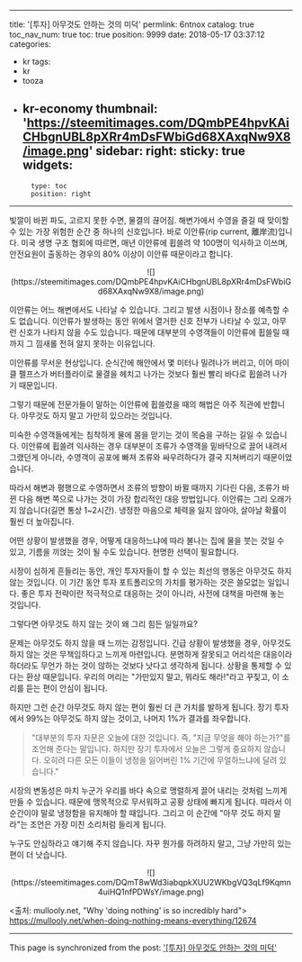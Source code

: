 
---
title: '[투자]  아무것도 안하는 것의 미덕'
permlink: 6ntnox
catalog: true
toc_nav_num: true
toc: true
position: 9999
date: 2018-05-17 03:37:12
categories:
- kr
tags:
- kr
- tooza
- kr-economy
thumbnail: 'https://steemitimages.com/DQmbPE4hpvKAiCHbgnUBL8pXRr4mDsFWbiGd68XAxqNw9X8/image.png'
sidebar:
    right:
        sticky: true
widgets:
    -
        type: toc
        position: right
---


빛깔이 바뀐 파도, 고르지 못한 수면, 물결의 끊어짐.  해변가에서 수영을 즐길 때 맞이할 수 있는 가장 위험한 순간 중 하나의 신호입니다. 바로 이안류(rip current, 離岸流)입니다. 미국 생명 구조 협회에 따르면, 매년 이안류에 휩쓸려 약 100명이 익사하고 이쓰며, 안전요원이 출동하는 경우의 80% 이상이 이안류 때문이라고 합니다.

<center>
![](https://steemitimages.com/DQmbPE4hpvKAiCHbgnUBL8pXRr4mDsFWbiGd68XAxqNw9X8/image.png)
</center>

이안류는 어느 해변에서도 나타날 수 있습니다.  그리고 발생 시점이나 장소를 예측할 수도 없습니다.  이안류가 발생하는 동안 위에서 열거한 신호 전부가 나타날 수 있고, 아무런 신호가 나타지 않을 수도 있습니다.  때문에 대부분의 수영객들이 이안류에 휩쓸릴 때까지 그 낌새롤 전혀 알지 못하는 이유입니다.

이안류를 무서운 현상입니다. 순식간에 해안에서 몇 미터나 밀려나가 버리고, 이어 마이클 펠프스가 버터플라이로 물결을 헤치고 나가는 것보다 훨씬 빨리 바다로 휩쓸려 나가기 때문입니다. 

그렇기 때문에 전문가들이 말하는 이안류에 휩쓸렸을 때의 해법은 아주 직관에 반합니다.  아무것도 하지 말고 가만히 있으라는 것입니다.

미숙한 수영객들에게는 침착하게 물에 몸을 맏기는 것이 목숨을 구하는 길일 수 있습니다. 이안류에 휩쓸려 익사하는 경우 대부분이 조류가 수영객을 밑바닥으로 끌어 내려서 그랬던게 아니라, 수영객이 공포에 빠져 조류와 싸우려하다가 결국 지쳐버리기 때문이었습니다. 

따라서 해변과 평행으로 수영하면서 조류의 방향이 바뀔 때까지 기다린 다음, 조류가 바뀐 다음 해변 쪽으로 나가는 것이 가장 합리적인 대응 방법입니다.  이안류는 그리 오래가지 않습니다(길면 통상 1~2시간). 냉정한 마음으로 체력을 잃지 않아야, 살아날 확률이 훨씬 더 높아집니다.

어떤 상황이 발생했을 경우, 어떻게 대응하느냐에 따라 불나는 집에 물을 붓는 것일 수 있고, 기름을 끼얹는 것이 될 수도 있습니다.  현명한 선택이 필요합니다.

시장이 심하게 흔들리는 동안, 개인 투자자들이 할 수 있는 최선의 행동은 아무것도 하지 않는 것입니다.  이 기간 동안 투자 포트폴리오의 가치를 평가하는 것은 쓸모없는 일입니다. 좋은 투자 전략이란 적극적으로 대응하는 것이 아니라, 사전에 대책을 마련해 놓는 것입니다. 

그렇다면 아무것도 하지 않는 것이 왜 그리 힘든 일일까요?

문제는 아무것도 하지 않을 때 느끼는 감정입니다.  긴급 상황이 발생했을 경우, 아무것도 하지 않는 것은 무책임하다고 느끼게 마련입니다. 분명하게 잘못되고 어리석은 대응이라 하더라도 무언가 하는 것이 않하는 것보다 낫다고 생각하게 됩니다.  상황을 통제할 수 있다는 환상 때문입니다. 우리의 머리는 "가만있지 말고, 뭐라도 해라!"라고 꾸짖고, 이 소리를 듣는 편이 안심이 됩니다.

하지만 그런 순간 아무것도 하지 않는 편이 훨씬 더 큰 가치를 발하게 됩니다. 장기 투자에서 99%는 아무것도 하지 않는 것이고, 나머지 1%가 결과를 좌우합니다. 

>"대부분의 투자 자문은 오늘에 대한 것입니다.  즉, "지금 무엇을 해야 하는가?"를 조언해 준다는 말입니다. 하지만 장기 투자에서 오늘은 그렇게 중요하지 않습니다. 오히려 다른 모든 이들이  냉정을 잃어버린 1% 기간에 무얼하느냐에 달려 있습니다."

시장의 변동성은 마치 누군가 우리를 바다 속으로 맹렬하게 끌어 내리는 것처럼 느끼게 만들 수 있습니다. 때문에 맹목적으로 무서워하고 공황 상태에 빠지게 됩니다. 따라서 이 순간이야 말로 냉정함을 유지해야 할 때입니다.  그리고 이 순간에 "아무 것도 하지 말라"는 조언은 가장 미친 소리처럼 들리게 됩니다.

누구도 안심하라고 얘기해 주지 않습니다. 자꾸 뭔가를 하려하지 말고, 그냥 가만히 있는 편이 더 낫습니다.

<center>
![](https://steemitimages.com/DQmT8wWd3iabqpkXUU2WKbgVQ3qLf9Kqmn4uiHQ1nfPDWsY/image.png)
</center>

<출처: mullooly.net, "Why 'doing nothing' is so incredibly hard">
https://mullooly.net/when-doing-nothing-means-everything/12674

- - -

This page is synchronized from the post: ['[투자]  아무것도 안하는 것의 미덕'](https://steemit.com/@pius.pius/6ntnox)
